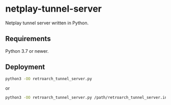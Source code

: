 # netplay-tunnel-server

Netplay tunnel server written in Python.

## Requirements

Python 3.7 or newer.

## Deployment

```bash
python3 -OO retroarch_tunnel_server.py
```
or
```bash
python3 -OO retroarch_tunnel_server.py /path/retroarch_tunnel_server.ini
```
